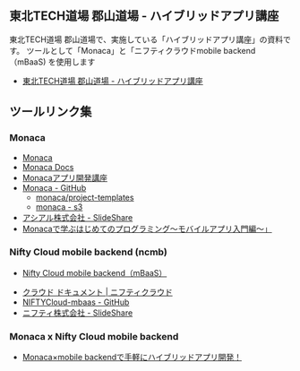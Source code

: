 東北TECH道場 郡山道場 - ハイブリッドアプリ講座
----------------
東北TECH道場 郡山道場で、実施している「ハイブリッドアプリ講座」の資料です。 ツールとして「Monaca」と「ニフティクラウドmobile backend（mBaaS) を使用します

- [東北TECH道場 郡山道場 - ハイブリッドアプリ講座](https://www.gitbook.com/book/koriyamadojo/basic_course/details)

## ツールリンク集

### Monaca

* [Monaca](https://ja.monaca.io/)
* [Monaca Docs](https://docs.monaca.io/ja/)
* [Monacaアプリ開発講座](https://ja.monaca.io/service/training.html)
* [Monaca - GitHub](https://github.com/monaca)
  - [monaca/project-templates](https://github.com/monaca/project-templates)
  - [monaca - s3 ](http://s3.asial.co.jp/~monaca/)
* [アシアル株式会社 - SlideShare](http://www.slideshare.net/AsialCorp/presentations)
* [Monacaで学ぶはじめてのプログラミング～モバイルアプリ入門編〜」](https://ja.monaca.io/book/001/)

### Nifty Cloud mobile backend (ncmb)

* [Nifty Cloud mobile backend（mBaaS）](http://mb.cloud.nifty.com/)
- [クラウド ドキュメント | ニフティクラウド](http://cloud.nifty.com/doc/)
- [NIFTYCloud-mbaas - GitHub](https://github.com/NIFTYCloud-mbaas)
- [ニフティ株式会社 - SlideShare](http://www.slideshare.net/mobilebackend)

### Monaca x Nifty Cloud mobile backend

* [Monaca×mobile backendで手軽にハイブリッドアプリ開発！](http://mb.cloud.nifty.com/monaca_mbaas/)
